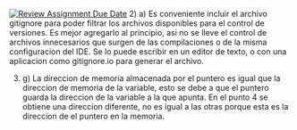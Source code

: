 [![Review Assignment Due Date](https://classroom.github.com/assets/deadline-readme-button-22041afd0340ce965d47ae6ef1cefeee28c7c493a6346c4f15d667ab976d596c.svg)](https://classroom.github.com/a/kl-E8VQf)
2)
    a) Es conveniente incluir el archivo gitignore para poder filtrar los archivos disponibles para el control de versiones.
    Es mejor agregarlo al principio, asi no se lleve el control de archivos innecesarios que surgen de las compilaciones o de la misma configuracion del IDE.
    Se lo puede escribir en un editor de texto, o con una aplicacion como gitignore.io para generar el archivo.

3)
    g) La direccion de memoria almacenada por el puntero es igual que la direccion de memoria de la variable, esto se debe a que el puntero guarda la direccion de la variable a la que apunta.
    En el punto 4 se obtiene una direccion diferente, no es igual a las otras porque esta es la direccion de el puntero en la memoria.